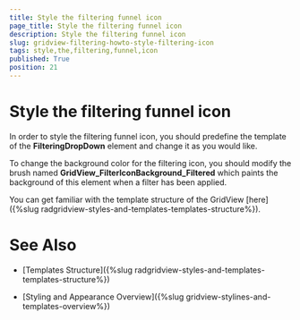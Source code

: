 ```yaml
---
title: Style the filtering funnel icon
page_title: Style the filtering funnel icon
description: Style the filtering funnel icon
slug: gridview-filtering-howto-style-filtering-icon
tags: style,the,filtering,funnel,icon
published: True
position: 21
---
```


# Style the filtering funnel icon

In order to style the filtering funnel icon, you should predefine the template of the __FilteringDropDown__ element and change it as you would like.

To change the background color for the filtering icon, you should modify the brush named **GridView_FilterIconBackground_Filtered** which paints the background of this element when a filter has been applied.
        

You can get familiar with the template structure of the GridView [here]({%slug radgridview-styles-and-templates-templates-structure%}).
        

# See Also

 * [Templates Structure]({%slug radgridview-styles-and-templates-templates-structure%})

 * [Styling and Appearance Overview]({%slug gridview-stylines-and-templates-overview%})
